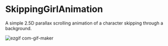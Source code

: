 # SkippingGirlAnimation
A simple 2.5D parallax scrolling animation of a character skipping through a background.


![ezgif com-gif-maker](https://user-images.githubusercontent.com/85016545/121676671-ce582180-caac-11eb-9e0a-f6a53548fb6f.gif)
